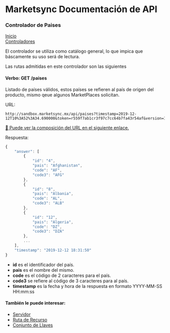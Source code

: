 # Marketsync Documentación de API 
### Controlador de Paises

[Inicio](https://github.com/hvalles/marketsync)  
[Controladores](https://github.com/hvalles/marketsync/blob/master/links/controller.md)

El controlador se utiliza como catálogo general, lo que impica que báscamente su uso será de lectura.

Las rutas admitidas en este controlador son las siguientes

#### Verbo: GET /paises

Listado de países válidos, estos países se refieren al país de origen del producto, mismo qeue algunos MarketPlaces solicitan.

URL:
```HTTP
http://sandbox.marketsync.mx/api/paises?timestamp=2019-12-12T10%3A52%3A34.690000&token=r559f7ab1cr3f97c7cc64b7fa43r54af&version=1.0&signature=5e111544f6d8519780daacf7804b25a9f4d4acb892e7e272b9b4ad1461fc507c
```

[:link: Puede ver la composición del URL en el siguiente enlace.](https://github.com/hvalles/marketsync/blob/master/links/url.md)

Respuesta:
```javascript
{
    "answer": [
        {
            "id": "4",
            "pais": "Afghanistan",
            "code": "AF",
            "code3": "AFG"
        },
        {
            "id": "8",
            "pais": "Albania",
            "code": "AL",
            "code3": "ALB"
        },
        {
            "id": "12",
            "pais": "Algeria",
            "code": "DZ",
            "code3": "DZA"
        },
        ...
    ],
    "timestamp": "2019-12-12 18:31:50"
}
```

- **id** es el identificador del país.
- **pais** es el nombre del mismo.
- **code** es el código de 2 caracteres para el país.
- **code3** se refiere al código de 3 caracteres para al país.
- **timestamp** es la fecha y hora de la respuesta en formato YYYY-MM-SS HH:mm:ss



#### También le puede interesar:

- [Servidor](https://github.com/hvalles/marketsync/blob/master/links/server.md)
- [Ruta de Recurso](https://github.com/hvalles/marketsync/blob/master/links/url.md)
- [Conjunto de Llaves](https://github.com/hvalles/marketsync/blob/master/links/keys.md)


